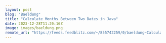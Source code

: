 ```yaml
---
layout: post
blog: "Baeldung"
title: "Calculate Months Between Two Dates in Java"
date: 2023-12-28T11:20:16Z
image: images/baeldung.png
remote_url: "https://feeds.feedblitz.com/~/855742259/0/baeldung~Calculate-Months-Between-Two-Dates-in-Java"
---
```


